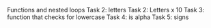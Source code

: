 Functions and nested loops
Task 2: letters
Task 2: Letters x 10
 Task 3: function that checks for lowercase
Task 4: is alpha
Task 5: signs
